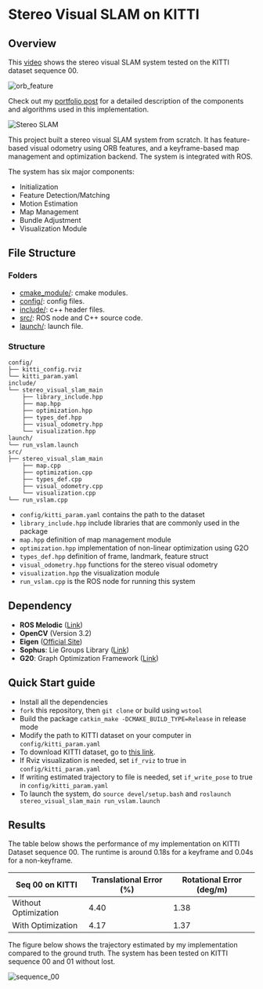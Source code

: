 # Stereo Visual SLAM on KITTI

## Overview

This [video](https://www.youtube.com/watch?v=QccAICorVHE&t=14s) shows the stereo visual SLAM system tested on the KITTI dataset sequence 00.

![orb_feature](https://github.com/shangzhouye/portfolio-website/blob/master/content/featured-projects/stereo_slam/figures/orb_feature.gif?raw=true  "orb_feature")

Check out my [portfolio post](https://shangzhouye.tech/featured-projects/stereo_slam/) for a detailed description of the components and algorithms used in this implementation.

![Stereo SLAM](https://github.com/shangzhouye/portfolio-website/blob/master/content/featured-projects/stereo_slam/figures/Stereo%20SLAM.png?raw=true  "Stereo SLAM")

This project built a stereo visual SLAM system from scratch. It has feature-based visual odometry using ORB features, and a keyframe-based map management and optimization backend. The system is integrated with ROS.

The system has six major components:

- Initialization
- Feature Detection/Matching
- Motion Estimation
- Map Management
- Bundle Adjustment
- Visualization Module

## File Structure

### Folders

* [cmake_module/](cmake_module/): cmake modules.
* [config/](config/): config files.
* [include/](include/): c++ header files.
* [src/](src/): ROS node and C++ source code.
* [launch/](launch/): launch file.

### Structure

```
config/
├── kitti_config.rviz
└── kitti_param.yaml
include/
└── stereo_visual_slam_main
    ├── library_include.hpp
    ├── map.hpp
    ├── optimization.hpp
    ├── types_def.hpp
    ├── visual_odometry.hpp
    └── visualization.hpp
launch/
└── run_vslam.launch
src/
├── stereo_visual_slam_main
    ├── map.cpp
    ├── optimization.cpp
    ├── types_def.cpp
    ├── visual_odometry.cpp
    └── visualization.cpp
└── run_vslam.cpp
```

- `config/kitti_param.yaml` contains the path to the dataset
- `library_include.hpp` include libraries that are commonly used in the package
- `map.hpp` definition of map management module
- `optimization.hpp` implementation of non-linear optimization using G2O
- `types_def.hpp` definition of frame, landmark, feature struct
- `visual_odometry.hpp` functions for the stereo visual odometry
- `visualization.hpp` the visualization module
- `run_vslam.cpp` is the ROS node for running this system

## Dependency

- **ROS Melodic** ([Link](http://wiki.ros.org/melodic/Installation/Ubuntu))
- **OpenCV** (Version 3.2)
- **Eigen** ([Official Site](http://eigen.tuxfamily.org/))
- **Sophus**: Lie Groups Library ([Link](https://github.com/strasdat/Sophus))
- **G20**: Graph Optimization Framework ([Link](https://openslam-org.github.io/g2o.html))

## Quick Start guide

- Install all the dependencies
- `fork` this repository, then `git clone` or build using `wstool`
- Build the package `catkin_make -DCMAKE_BUILD_TYPE=Release` in release mode
- Modify the path to KITTI dataset on your computer in `config/kitti_param.yaml`
- To download KITTI dataset, go to [this link](http://www.cvlibs.net/datasets/kitti/eval_odometry.php).
- If Rviz visualization is needed, set `if_rviz` to true in `config/kitti_param.yaml`
- If writing estimated trajectory to file is needed, set `if_write_pose` to true in `config/kitti_param.yaml`
- To launch the system, do `source devel/setup.bash` and `roslaunch stereo_visual_slam_main run_vslam.launch`

## Results

The table below shows the performance of my implementation on KITTI Dataset sequence 00. The runtime is around 0.18s for a keyframe and 0.04s for a non-keyframe.

| Seq 00 on KITTI | Translational Error (%) | Rotational Error (deg/m) |
|----------------------|-------------------------|--------------------------|
| Without Optimization | 4.40 | 1.38 |
| With Optimization | 4.17 | 1.37 |

The figure below shows the trajectory estimated by my implementation compared to the ground truth. The system has been tested on KITTI sequence 00 and 01 without lost.

![sequence_00](https://github.com/shangzhouye/portfolio-website/blob/master/content/featured-projects/stereo_slam/figures/sequence_00-1.jpg?raw=true  "sequence_00")
